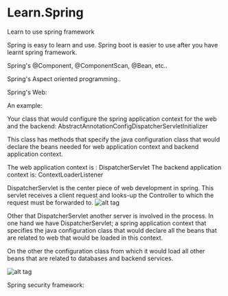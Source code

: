 # Learn.Spring
Learn to use spring framework

Spring is easy to learn and use. Spring boot is easier to use after you have learnt spring framework. 

Spring's @Component, @ComponentScan, @Bean, etc..

Spring's Aspect oriented programming..

Spring's Web:

An example:

Your class that would configure the spring application context for the web and the backend: AbstractAnnotationConfigDispatcherServletInitializer

This class has methods that specify the java configuration class that would declare the beans needed for web application
context and backend application context.

The web application context is : DispatcherServlet
The backend application context is: ContextLoaderListener

DispatcherServlet is the center piece of web development in spring. This servlet receives a client request and looks-up
the Controller to which the request must be forwarded to.
![alt tag](https://github.com/liberaldart/Learn.Spring/raw/master/images/Screen%20Shot%202016-04-07%20at%206.38.57%20PM.png)

Other that DispatcherServlet another server is involved in the process. In one hand we have DispatcherServlet; a spring application context that specifies the java configuration class that would declare all the beans that are related to web
that would be loaded in this context.

On the other the configuration class from which it would load all other beans that are related to databases and backend services.

![alt tag](https://github.com/liberaldart/Learn.Spring/raw/master/images/Screen%20Shot%202016-04-07%20at%206.27.24%20PM.png)

Spring security framework:
